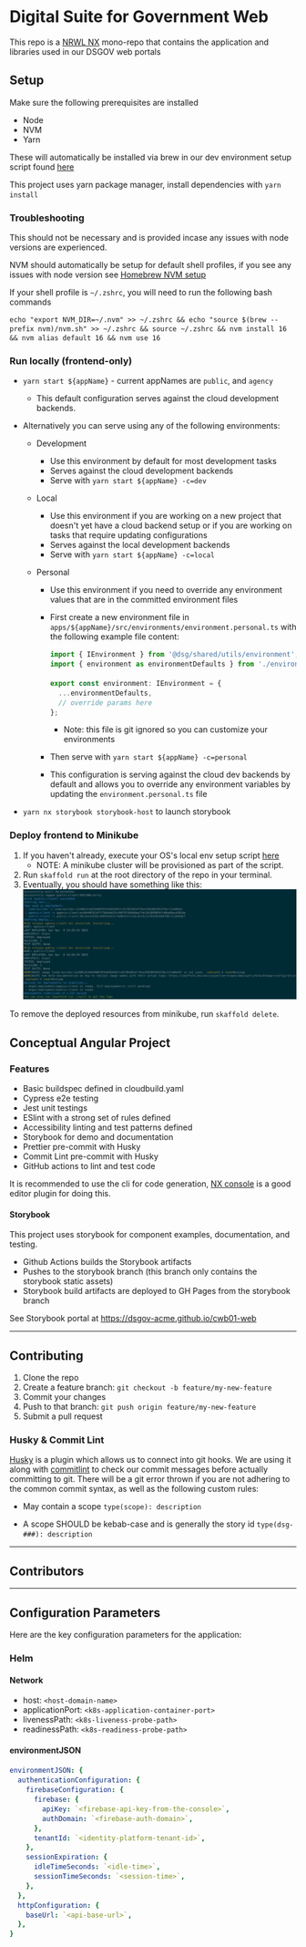 # Digital Suite for Government Web

This repo is a [NRWL NX](https://nx.dev) mono-repo that contains the application and libraries used in our DSGOV web portals

## Setup

Make sure the following prerequisites are installed

- Node
- NVM
- Yarn

These will automatically be installed via brew in our dev environment setup script found [here](https://github.com/dsgov-acme/cwb01-local-environment#getting-started)

This project uses yarn package manager, install dependencies with `yarn install`

### Troubleshooting

This should not be necessary and is provided incase any issues with node versions are experienced.

NVM should automatically be setup for default shell profiles, if you see any issues with node version see [Homebrew NVM setup](https://formulae.brew.sh/formula/nvm)

If your shell profile is `~/.zshrc`, you will need to run the following bash commands

```shell
echo "export NVM_DIR=~/.nvm" >> ~/.zshrc && echo "source $(brew --prefix nvm)/nvm.sh" >> ~/.zshrc && source ~/.zshrc && nvm install 16 && nvm alias default 16 && nvm use 16
```

### Run locally (frontend-only)

- `yarn start ${appName}` - current appNames are `public`, and `agency`
  - This default configuration serves against the cloud development backends.
- Alternatively you can serve using any of the following environments:

  - Development
    - Use this environment by default for most development tasks
    - Serves against the cloud development backends
    - Serve with `yarn start ${appName} -c=dev`
  - Local
    - Use this environment if you are working on a new project that doesn't yet have a cloud backend setup or if you are working on tasks that require updating configurations
    - Serves against the local development backends
    - Serve with `yarn start ${appName} -c=local`
  - Personal

    - Use this environment if you need to override any environment values that are in the committed environment files
    - First create a new environment file in `apps/${appName}/src/environments/environment.personal.ts` with the following example file content:

      ```typescript
      import { IEnvironment } from '@dsg/shared/utils/environment';
      import { environment as environmentDefaults } from './environment.dev';

      export const environment: IEnvironment = {
        ...environmentDefaults,
        // override params here
      };
      ```

      - Note: this file is git ignored so you can customize your environments

    - Then serve with `yarn start ${appName} -c=personal`
    - This configuration is serving against the cloud dev backends by default and allows you to override any environment variables by updating the `environment.personal.ts` file

- `yarn nx storybook storybook-host` to launch storybook

### Deploy frontend to Minikube

1. If you haven't already, execute your OS's local env setup script [here](https://github.com/dsgov-acme/cwb01-local-environment#getting-started)
   - NOTE: A minikube cluster will be provisioned as part of the script.
2. Run `skaffold run` at the root directory of the repo in your terminal.
3. Eventually, you should have something like this: ![Skaffold Run Log](docs/assets/skaffold-run-log.png)

To remove the deployed resources from minikube, run `skaffold delete`.

## Conceptual Angular Project

### Features

- Basic buildspec defined in cloudbuild.yaml
- Cypress e2e testing
- Jest unit testings
- ESlint with a strong set of rules defined
- Accessibility linting and test patterns defined
- Storybook for demo and documentation
- Prettier pre-commit with Husky
- Commit Lint pre-commit with Husky
- GitHub actions to lint and test code

It is recommended to use the cli for code generation, [NX console](https://nx.dev/l/r/getting-started/console) is a good editor plugin for doing this.

#### Storybook

This project uses storybook for component examples, documentation, and testing.

- Github Actions builds the Storybook artifacts
- Pushes to the storybook branch (this branch only contains the storybook static assets)
- Storybook build artifacts are deployed to GH Pages from the storybook branch

See Storybook portal at <https://dsgov-acme.github.io/cwb01-web>

---

## Contributing

1. Clone the repo
2. Create a feature branch: `git checkout -b feature/my-new-feature`
3. Commit your changes
4. Push to that branch: `git push origin feature/my-new-feature`
5. Submit a pull request

### Husky & Commit Lint

[Husky](https://typicode.github.io/husky/#/) is a plugin which allows us to connect into git hooks. We are using it along with [commitlint](https://commitlint.js.org/#/) to check our commit messages before actually committing to git. There will be a git error thrown if you are not adhering to the common commit syntax, as well as the following custom rules:

- May contain a scope `type(scope): description`

- A scope SHOULD be kebab-case and is generally the story id `type(dsg-###): description`

---

## Contributors

---

## Configuration Parameters

Here are the key configuration parameters for the application:

### Helm

#### Network

- host: `<host-domain-name>`
- applicationPort: `<k8s-application-container-port>`
- livenessPath: `<k8s-liveness-probe-path>`
- readinessPath: `<k8s-readiness-probe-path>`

#### environmentJSON

```yaml
environmentJSON: {
  authenticationConfiguration: {
    firebaseConfiguration: {
      firebase: {
        apiKey: `<firebase-api-key-from-the-console>`,
        authDomain: `<firebase-auth-domain>`,
      },
      tenantId: `<identity-platform-tenant-id>`,
    },
    sessionExpiration: {
      idleTimeSeconds: `<idle-time>`,
      sessionTimeSeconds: `<session-time>`,
    },
  },
  httpConfiguration: {
    baseUrl: `<api-base-url>`,
  },
}
```
